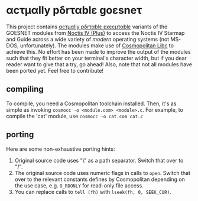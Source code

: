 # αcτµαlly pδrταblε goεsneτ

This project contains [αcτµαlly pδrταblε εxεcµταblε](https://justine.lol/ape.html) variants of the GOESNET modules from [Noctis IV (Plus)](https://github.com/jorisvddonk/Noctis-IV-Plus) to access the Noctis IV Starmap and Guide across a wide variety of _modern_ operating systems (not MS-DOS, unfortunately). The modules make use of [Cosmopolitan Libc](https://justine.lol/cosmopolitan/) to achieve this. No effort has been made to improve the output of the modules such that they fit better on your terminal's character width, but if you dear reader want to give that a try, go ahead! Also, note that not all modules have been ported yet. Feel free to contribute!

## compiling

To compile, you need a Cosmopolitan toolchain installed. Then, it's as simple as invoking `cosmocc -o <module.com> <module>.c`. For example, to compile the 'cat' module, use `cosmocc -o cat.com cat.c`

## porting

Here are some non-exhaustive porting hints:

1. Original source code uses "\\" as a path separator. Switch that over to "/".
2. The original source code uses numeric flags in calls to `open`. Switch that over to the relevant constants defines by Cosmopolitan depending on the use case, e.g. `O_RDONLY` for read-only file access.
3. You can replace calls to `tell (fh)` with `lseek(fh, 0, SEEK_CUR)`.